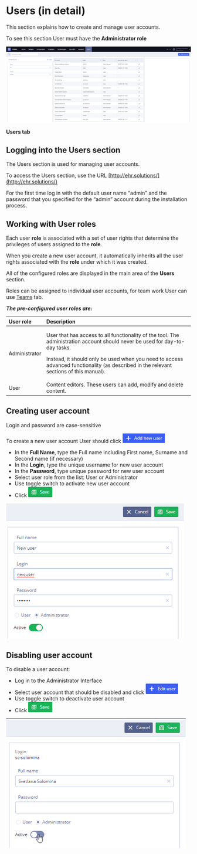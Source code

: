 # Users \(in detail\)

This section explains how to create and manage user accounts. 

To see this section User must have the **Administrator role**

![](../.gitbook/assets/34833838.png)

**Users tab**

## Logging into the Users section <a id="Users(indetail)-LoggingintotheUserssection"></a>

The Users section is used for managing user accounts.

To access the Users section, use the URL [http://ehr.solutions/](http://ehr.solutions/)

For the first time log in with the default user name “admin” and the password that you specified for the “admin” account during the installation process.

## Working with User roles <a id="Users(indetail)-WorkingwithUserroles"></a>

Each user **role** is associated with a set of user rights that determine the privileges of users assigned to the **role**.

When you create a new user account, it automatically inherits all the user rights associated with the **role** under which it was created.

All of the configured roles are displayed in the main area of the **Users** section.

Roles can be assigned to individual user accounts, for team work User can use [Teams](ehr-forms-teams-in-detail.md) tab.

_**The pre-configured user roles are:**_

<table>
  <thead>
    <tr>
      <th style="text-align:left">User role</th>
      <th style="text-align:left">Description</th>
    </tr>
  </thead>
  <tbody>
    <tr>
      <td style="text-align:left">Administrator</td>
      <td style="text-align:left">
        <p>User that has access to all functionality of the tool. The administration
          account should never be used for day-to-day tasks.</p>
        <p>Instead, it should only be used when you need to access advanced functionality
          (as described in the relevant sections of this manual).</p>
      </td>
    </tr>
    <tr>
      <td style="text-align:left">User</td>
      <td style="text-align:left">Content editors. These users can add, modify and delete content.</td>
    </tr>
  </tbody>
</table>

## Creating user account <a id="Users(indetail)-Creatinguseraccount"></a>

Login and password are case-sensitive

To create a new user account User should click ![](../.gitbook/assets/34833854.png)

* In the **Full Name**, type the Full name including First name, Surname and Second name \(if necessary\)
* In the **Login**, type the unique username for new user account
* In the **Password**, type unique password for new user account
* Select user role from the list: User or Administrator
* Use toggle switch to activate new user account
* Click ![](../.gitbook/assets/34833880.png)

![](../.gitbook/assets/34833856.png)

## Disabling user account <a id="Users(indetail)-Disablinguseraccount"></a>

To disable a user account:

* Log in to the Administrator Interface
* Select user account that should be disabled and click ![](../.gitbook/assets/34833877.png)
* Use toggle switch to deactivate user account
* Click ![](../.gitbook/assets/34833879.png)

![](../.gitbook/assets/34833878.png)

